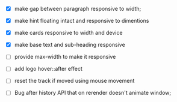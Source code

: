 -[x] make gap between paragraph responsive to width;

-[x] make hint floating intact and responsive to dimentions

-[x] make cards responsive to width and device

-[x] make base text and sub-heading responsive

-[ ] provide max-width to make it responsive

-[ ] add logo hover::after effect

-[ ] reset the track if moved using mouse movement

-[ ] Bug after history API that on rerender doesn't animate window;
